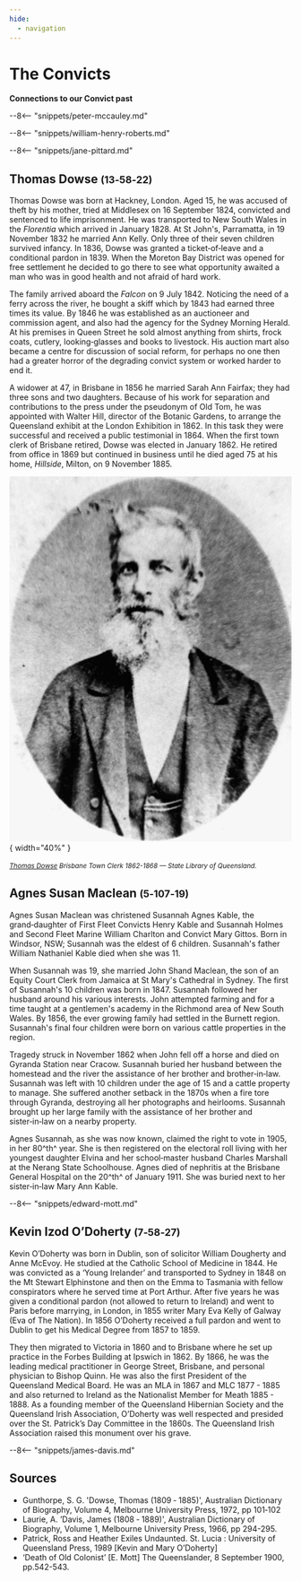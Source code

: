 ```yaml
---
hide:
  - navigation
---
```


# The Convicts  

**Connections to our Convict past**

--8<-- "snippets/peter-mccauley.md"

--8<-- "snippets/william-henry-roberts.md"

--8<-- "snippets/jane-pittard.md"

## Thomas Dowse <small>(13‑58‑22)</small>

Thomas Dowse was born at Hackney, London. Aged 15, he was accused of theft by his mother, tried at Middlesex on 16 September 1824, convicted and sentenced to life imprisonment. He was transported to New South Wales in the *Florentia* which arrived in January 1828. At St John's, Parramatta, in 19 November 1832 he married Ann Kelly. Only three of their seven children survived infancy. In 1836, Dowse was granted a ticket‑of‑leave and a conditional pardon in 1839. When the Moreton Bay District was opened for free settlement he decided to go there to see what opportunity awaited a man who was in good health and not afraid of hard work. 

The family arrived aboard the *Falcon* on 9 July 1842. Noticing the need of a ferry across the river, he bought a skiff which by 1843 had earned three times its value. By 1846 he was established as an auctioneer and commission agent, and also had the agency for the Sydney Morning Herald. At his premises in Queen Street he sold almost anything from shirts, frock coats, cutlery, looking‑glasses and books to livestock. His auction mart also became a centre for discussion of social reform, for perhaps no one then had a greater horror of the degrading convict system or worked harder to end it. 

A widower at 47, in Brisbane in 1856 he married Sarah Ann Fairfax; they had three sons and two daughters. Because of his work for separation and contributions to the press under the pseudonym of Old Tom, he was appointed with Walter Hill, director of the Botanic Gardens, to arrange the Queensland exhibit at the London Exhibition in 1862. In this task they were successful and received a public testimonial in 1864. When the first town clerk of Brisbane retired, Dowse was elected in January 1862. He retired from office in 1869 but continued in business until he died aged 75 at his home, *Hillside*, Milton, on 9 November 1885.

![Thomas Dowse](../assets/thomas-dowse.jpg){ width="40%" }

*<small>[Thomas Dowse](http://onesearch.slq.qld.gov.au/permalink/f/1upgmng/slq_alma21218687340002061) Brisbane Town Clerk 1862-1868 — State Library of Queensland.</small>*

## Agnes Susan Maclean <small>(5‑107‑19)</small>

Agnes Susan Maclean was christened Susannah Agnes Kable, the grand‑daughter of First Fleet Convicts Henry Kable and Susannah Holmes and Second Fleet Marine William Charlton and Convict Mary Gittos. Born in Windsor, NSW; Susannah was the eldest of 6 children. Susannah's father William Nathaniel Kable died when she was 11. 

When Susannah was 19, she married John Shand Maclean, the son of an Equity Court Clerk from Jamaica at St Mary's Cathedral in Sydney. The first of Susannah's 10 children was born in 1847. Susannah followed her husband around his various interests. John attempted farming and for a time taught at a gentlemen's academy in the Richmond area of New South Wales. By 1856, the ever growing family had settled in the Burnett region. Susannah's final four children were born on various cattle properties in the region. 

Tragedy struck in November 1862 when John fell off a horse and died on Gyranda Station near Cracow. Susannah buried her husband between the homestead and the river the assistance of her brother and brother‑in‑law. Susannah was left with 10 children under the age of 15 and a cattle property to manage. She suffered another setback in the 1870s when a fire tore through Gyranda, destroying all her photographs and heirlooms. Susannah brought up her large family with the assistance of her brother and sister‑in‑law on a nearby property. 

Agnes Susannah, as she was now known, claimed the right to vote in 1905, in her 80^th^ year. She is then registered on the electoral roll living with her youngest daughter Elvina and her school‑master husband Charles Marshall at the Nerang State Schoolhouse. Agnes died of nephritis at the Brisbane General Hospital on the 20^th^ of January 1911. She was buried next to her sister‑in‑law Mary Ann Kable.

--8<-- "snippets/edward-mott.md"

## Kevin Izod O’Doherty <small>(7‑58‑27)</small>

Kevin O’Doherty was born in Dublin, son of solicitor William Dougherty and Anne McEvoy. He studied at the Catholic School of Medicine in 1844. He was convicted as a ‘Young Irelander’ and transported to Sydney in 1848 on the Mt Stewart Elphinstone and then on the Emma to Tasmania with fellow conspirators where he served time at Port Arthur. After five years he was given a conditional pardon (not allowed to return to Ireland) and went to Paris before marrying, in London, in 1855 writer Mary Eva Kelly of Galway (Eva of The Nation). In 1856 O’Doherty received a full pardon and went to Dublin to get his Medical Degree from 1857 to 1859.

They then migrated to Victoria in 1860 and to Brisbane where he set up practice in the Forbes Building at Ipswich in 1862. By 1866, he was the leading medical practitioner in George Street, Brisbane, and personal physician to Bishop Quinn. He was also the first President of the Queensland Medical Board. He was an MLA in 1867 and MLC 1877 - 1885 and also returned to Ireland as the Nationalist Member for Meath 1885 - 1888. As a founding member of the Queensland Hibernian Society and the Queensland Irish Association, O’Doherty was well respected and presided over the St. Patrick’s Day Committee in the 1860s. The Queensland Irish Association raised this monument over his grave.

--8<-- "snippets/james-davis.md"


## Sources

- Gunthorpe, S. G. 'Dowse, Thomas (1809 ‑ 1885)', Australian Dictionary of Biography, Volume 4, Melbourne University Press, 1972, pp 101‑102
- Laurie, A. ’Davis, James (1808 ‑ 1889)', Australian Dictionary of Biography, Volume 1, Melbourne University Press, 1966, pp 294-295.
- Patrick, Ross and Heather Exiles Undaunted. St. Lucia : University of Queensland Press, 1989 [Kevin and Mary O’Doherty]
- ‘Death of Old Colonist’ [E. Mott] The Queenslander, 8 September 1900, pp.542-543.

<!--
<div class="noprint" markdown="1">
## Brochure

**[Download this walk](../assets/guides/convicts.pdf)** - designed to be printed and folded in half to make an A5 brochure.

</div>
-->
